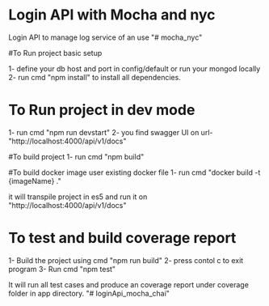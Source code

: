 # Login API with Mocha and nyc
Login API to manage log service of an use
"# mocha_nyc" 


#To Run project basic setup
 
 1- define your db host and port in config/default or run your mongod locally
 2- run cmd "npm install" to install all dependencies.

# To Run project in dev mode
 1- run cmd "npm run devstart"
 2- you find swagger UI on url- "http://localhost:4000/api/v1/docs" 

#To build project 
 1- run cmd "npm build"

#To build docker image 
 user existing docker file 
 1- run cmd "docker build -t {imageName} ." 
 
it will transpile project in es5 and run it on "http://localhost:4000/api/v1/docs"

# To test and build coverage report 
 1- Build the project using cmd "npm run build"
 2- press contol c to exit program
 3- Run cmd "npm test"

It will run all test cases and produce an coverage report under coverage folder in app directory. "# loginApi_mocha_chai" 
